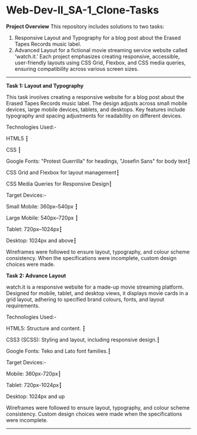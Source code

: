 # Web-Dev-II_SA-1_Clone-Tasks

**Project Overview**
This repository includes solutions to two tasks:

1) Responsive Layout and Typography for a blog post about the Erased Tapes Records music label.
2) Advanced Layout for a fictional movie streaming service website called 'watch.it.'
Each project emphasizes creating responsive, accessible, user-friendly layouts using CSS Grid, Flexbox, and CSS media queries, ensuring compatibility across various screen sizes.

_______________________________________________________________________________________________________________________________

**Task 1: Layout and Typography**

This task involves creating a responsive website for a blog post about the Erased Tapes Records music label. The design adjusts across small mobile devices, large mobile devices, tablets, and desktops. Key features include typography and spacing adjustments for readability on different devices.

Technologies Used:-

HTML5 ┇ 

CSS ┇

Google Fonts: "Protest Guerrilla" for headings, "Josefin Sans" for body text┇ 

CSS Grid and Flexbox for layout management┇

CSS Media Queries for Responsive Design┇

Target Devices:-

Small Mobile: 360px–540px ┇

Large Mobile: 540px–720px ┇

Tablet: 720px–1024px┇

Desktop: 1024px and above┇

Wireframes were followed to ensure layout, typography, and colour scheme consistency. When the specifications were incomplete, custom design choices were made.




**Task 2: Advance Layout**

watch.it is a responsive website for a  made-up movie streaming platform. Designed for mobile, tablet, and desktop views, it displays movie cards in a grid layout, adhering to specified brand colours, fonts, and layout requirements.

Technologies Used:-

HTML5: Structure and content. ┇

CSS3 (SCSS): Styling and layout, including responsive design.┇

Google Fonts: Teko and Lato font families.┇


Target Devices:-

Mobile: 360px-720px┇

Tablet: 720px-1024px┇

Desktop: 1024px and up

Wireframes were followed to ensure layout, typography, and colour scheme consistency. Custom design choices were made when the specifications were incomplete.

_______________________________________________________________________________________________________________________________
